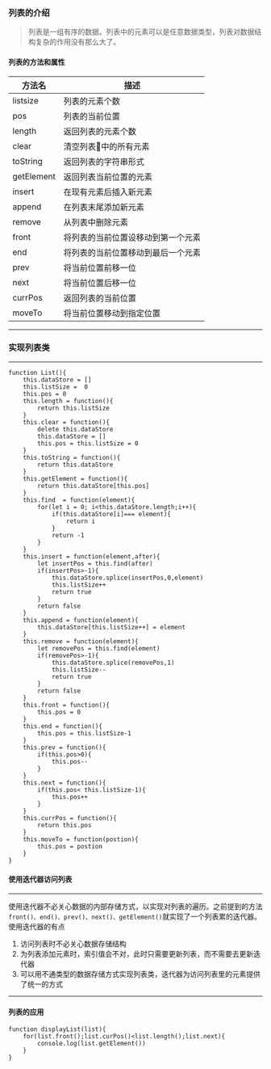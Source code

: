 ### 列表的介绍 
> 列表是一组有序的数据。列表中的元素可以是任意数据类型，列表对数据结构复杂的作用没有那么大了。

####  列表的方法和属性

方法名      |  描述
-----------|--------
listsize   |   列表的元素个数
pos       |   列表的当前位置
length     |   返回列表的元素个数
clear      |   清空列表中的所有元素
toString   |   返回列表的字符串形式
getElement |   返回列表当前位置的元素
insert     |   在现有元素后插入新元素
append     |   在列表末尾添加新元素
remove     |   从列表中删除元素
front      |   将列表的当前位置设移动到第一个元素
end        |   将列表的当前位置移动到最后一个元素
prev       |   将当前位置前移一位
next       |   将当前位置后移一位
currPos    |   返回列表的当前位置
moveTo     |   将当前位置移动到指定位置

---
### **实现列表类**
---
    function List(){
        this.dataStore = []
        this.listSize =  0
        this.pos = 0
        this.length = function(){
            return this.listSize
        }
        this.clear = function(){
            delete this.dataStore
            this.dataStore = []
            this.pos = this.listSize = 0
        }
        this.toString = function(){
            return this.dataStore
        }
        this.getElement = function(){
            return this.dataStore[this.pos]
        }
        this.find  = function(element){
            for(let i = 0; i<this.dataStore.length;i++){
                if(this.dataStore[i]=== element){
                    return i
                }
                return -1
            }
        }
        this.insert = function(element,after){
            let insertPos = this.find(after)
            if(insertPos>-1){
                this.dataStore.splice(insertPos,0,element)
                this.listSize++
                return true
            }
            return false
        }
        this.append = function(element){
            this.dataStore[this.listSize++] = element
        }    
        this.remove = function(element){
            let removePos = this.find(element)
            if(removePos>-1){
                this.dataStore.splice(removePos,1)
                this.listSize--
                return true
            }
            return false
        }
        this.front = function(){
            this.pos = 0
        }
        this.end = function(){
            this.pos = this.listSize-1
        }
        this.prev = function(){
            if(this.pos>0){
                this.pos--
            }
        }
        this.next = function(){
            if(this.pos< this.listSize-1){
                this.pos++
            }
        }
        this.currPos = function(){
            return this.pos
        }
        this.moveTo = function(postion){
            this.pos = postion
        }
    }
####   使用迭代器访问列表
---
使用迭代器不必关心数据的内部存储方式，以实现对列表的遍历。之前提到的方法```front()、end()、prev()、next()、getElement()```就实现了一个列表累的迭代器。使用迭代器的有点
1. 访问列表时不必关心数据存储结构
2. 为列表添加元素时，索引值会不对，此时只需要更新列表，而不需要去更新迭代器
3. 可以用不通类型的数据存储方式实现列表类，迭代器为访问列表里的元素提供了统一的方式


---
#### 列表的应用 

    function displayList(list){
        for(list.front();list.curPos()<list.length();list.next){
            console.log(list.getElement())
        }
    }